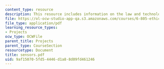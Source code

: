 ```yaml
---
content_type: resource
description: This resource includes information on the law and technology of anonymity.
file: https://ol-ocw-studio-app-qa.s3.amazonaws.com/courses/6-805-ethics-and-the-law-on-the-electronic-frontier-fall-2005/9af150705fd54446d1a88d09fd461246_sensors.pdf
file_type: application/pdf
learning_resource_types:
- Projects
ocw_type: OCWFile
parent_title: Projects
parent_type: CourseSection
resourcetype: Document
title: sensors.pdf
uid: 9af15070-5fd5-4446-d1a8-8d09fd461246
---
```

